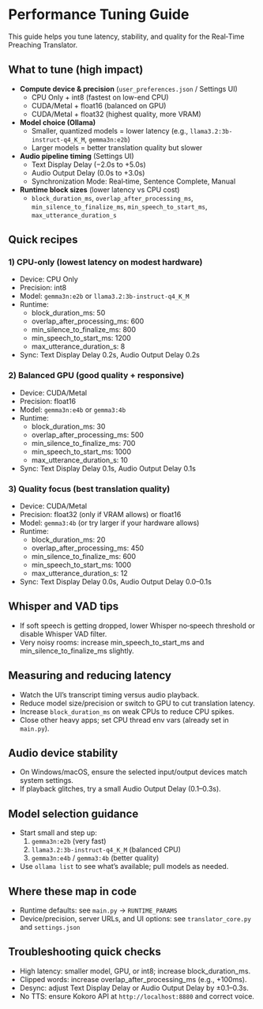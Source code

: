 # Performance Tuning Guide

This guide helps you tune latency, stability, and quality for the Real‑Time Preaching Translator.

## What to tune (high impact)
- **Compute device & precision** (`user_preferences.json` / Settings UI)
  - CPU Only + int8 (fastest on low-end CPU)
  - CUDA/Metal + float16 (balanced on GPU)
  - CUDA/Metal + float32 (highest quality, more VRAM)
- **Model choice (Ollama)**
  - Smaller, quantized models = lower latency (e.g., `llama3.2:3b-instruct-q4_K_M`, `gemma3n:e2b`)
  - Larger models = better translation quality but slower
- **Audio pipeline timing** (Settings UI)
  - Text Display Delay (−2.0s to +5.0s)
  - Audio Output Delay (0.0s to +3.0s)
  - Synchronization Mode: Real‑time, Sentence Complete, Manual
- **Runtime block sizes** (lower latency vs CPU cost)
  - `block_duration_ms`, `overlap_after_processing_ms`, `min_silence_to_finalize_ms`, `min_speech_to_start_ms`, `max_utterance_duration_s`

## Quick recipes

### 1) CPU‑only (lowest latency on modest hardware)
- Device: CPU Only
- Precision: int8
- Model: `gemma3n:e2b` or `llama3.2:3b-instruct-q4_K_M`
- Runtime:
  - block_duration_ms: 50
  - overlap_after_processing_ms: 600
  - min_silence_to_finalize_ms: 800
  - min_speech_to_start_ms: 1200
  - max_utterance_duration_s: 8
- Sync: Text Display Delay 0.2s, Audio Output Delay 0.2s

### 2) Balanced GPU (good quality + responsive)
- Device: CUDA/Metal
- Precision: float16
- Model: `gemma3n:e4b` or `gemma3:4b`
- Runtime:
  - block_duration_ms: 30
  - overlap_after_processing_ms: 500
  - min_silence_to_finalize_ms: 700
  - min_speech_to_start_ms: 1000
  - max_utterance_duration_s: 10
- Sync: Text Display Delay 0.1s, Audio Output Delay 0.1s

### 3) Quality focus (best translation quality)
- Device: CUDA/Metal
- Precision: float32 (only if VRAM allows) or float16
- Model: `gemma3:4b` (or try larger if your hardware allows)
- Runtime:
  - block_duration_ms: 20
  - overlap_after_processing_ms: 450
  - min_silence_to_finalize_ms: 600
  - min_speech_to_start_ms: 1000
  - max_utterance_duration_s: 12
- Sync: Text Display Delay 0.0s, Audio Output Delay 0.0–0.1s

## Whisper and VAD tips
- If soft speech is getting dropped, lower Whisper no‑speech threshold or disable Whisper VAD filter.
- Very noisy rooms: increase min_speech_to_start_ms and min_silence_to_finalize_ms slightly.

## Measuring and reducing latency
- Watch the UI’s transcript timing versus audio playback.
- Reduce model size/precision or switch to GPU to cut translation latency.
- Increase `block_duration_ms` on weak CPUs to reduce CPU spikes.
- Close other heavy apps; set CPU thread env vars (already set in `main.py`).

## Audio device stability
- On Windows/macOS, ensure the selected input/output devices match system settings.
- If playback glitches, try a small Audio Output Delay (0.1–0.3s).

## Model selection guidance
- Start small and step up:
  1. `gemma3n:e2b` (very fast)
  2. `llama3.2:3b-instruct-q4_K_M` (balanced CPU)
  3. `gemma3n:e4b` / `gemma3:4b` (better quality)
- Use `ollama list` to see what’s available; pull models as needed.

## Where these map in code
- Runtime defaults: see `main.py` → `RUNTIME_PARAMS`
- Device/precision, server URLs, and UI options: see `translator_core.py` and `settings.json`

## Troubleshooting quick checks
- High latency: smaller model, GPU, or int8; increase block_duration_ms.
- Clipped words: increase overlap_after_processing_ms (e.g., +100ms).
- Desync: adjust Text Display Delay or Audio Output Delay by ±0.1–0.3s.
- No TTS: ensure Kokoro API at `http://localhost:8880` and correct voice.
